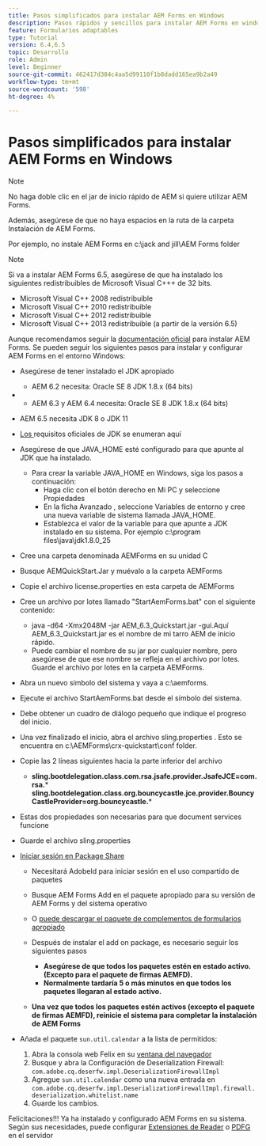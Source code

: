 ```yaml
---
title: Pasos simplificados para instalar AEM Forms en Windows
description: Pasos rápidos y sencillos para instalar AEM Forms en windows
feature: Formularios adaptables
type: Tutorial
version: 6.4,6.5
topic: Desarrollo
role: Admin
level: Beginner
source-git-commit: 462417d384c4aa5d99110f1b8dadd165ea9b2a49
workflow-type: tm+mt
source-wordcount: '598'
ht-degree: 4%

---
```



# Pasos simplificados para instalar AEM Forms en Windows

>[!NOTE]
>
>No haga doble clic en el jar de inicio rápido de AEM si quiere utilizar AEM Forms.
>
>Además, asegúrese de que no haya espacios en la ruta de la carpeta Instalación de AEM Forms.
>
>Por ejemplo, no instale AEM Forms en c:\jack and jill\AEM Forms folder

>[!NOTE]
>
>Si va a instalar AEM Forms 6.5, asegúrese de que ha instalado los siguientes redistribuibles de Microsoft Visual C+++ de 32 bits.
>
>* Microsoft Visual C++ 2008 redistribuible
>* Microsoft Visual C++ 2010 redistribuible
>* Microsoft Visual C++ 2012 redistribuible
>* Microsoft Visual C++ 2013 redistribuible (a partir de la versión 6.5)


Aunque recomendamos seguir la [documentación oficial](https://helpx.adobe.com/es/experience-manager/6-3/forms/using/installing-configuring-aem-forms-osgi.html) para instalar AEM Forms. Se pueden seguir los siguientes pasos para instalar y configurar AEM Forms en el entorno Windows:

* Asegúrese de tener instalado el JDK apropiado
   * AEM 6.2 necesita: Oracle SE 8 JDK 1.8.x (64 bits)
* 
   * AEM 6.3 y AEM 6.4 necesita: Oracle SE 8 JDK 1.8.x (64 bits)
* AEM 6.5 necesita JDK 8 o JDK 11
* [Los ](https://helpx.adobe.com/experience-manager/6-3/sites/deploying/using/technical-requirements.html) requisitos oficiales de JDK se enumeran aquí
* Asegúrese de que JAVA_HOME esté configurado para que apunte al JDK que ha instalado.
   * Para crear la variable JAVA_HOME en Windows, siga los pasos a continuación:
      * Haga clic con el botón derecho en Mi PC y seleccione Propiedades
      * En la ficha Avanzado , seleccione Variables de entorno y cree una nueva variable de sistema llamada JAVA_HOME.
      * Establezca el valor de la variable para que apunte a JDK instalado en su sistema. Por ejemplo c:\program files\java\jdk1.8.0_25

* Cree una carpeta denominada AEMForms en su unidad C
* Busque AEMQuickStart.Jar y muévalo a la carpeta AEMForms
* Copie el archivo license.properties en esta carpeta de AEMForms
* Cree un archivo por lotes llamado &quot;StartAemForms.bat&quot; con el siguiente contenido:
   * java -d64 -Xmx2048M -jar AEM_6.3_Quickstart.jar -gui.Aquí AEM_6.3_Quickstart.jar es el nombre de mi tarro AEM de inicio rápido.
   * Puede cambiar el nombre de su jar por cualquier nombre, pero asegúrese de que ese nombre se refleja en el archivo por lotes. Guarde el archivo por lotes en la carpeta AEMForms.

* Abra un nuevo símbolo del sistema y vaya a c:\aemforms.

* Ejecute el archivo StartAemForms.bat desde el símbolo del sistema.

* Debe obtener un cuadro de diálogo pequeño que indique el progreso del inicio.

* Una vez finalizado el inicio, abra el archivo sling.properties . Esto se encuentra en c:\AEMForms\crx-quickstart\conf folder.

* Copie las 2 líneas siguientes hacia la parte inferior del archivo
   * **sling.bootdelegation.class.com.rsa.jsafe.provider.JsafeJCE=com.rsa.*** **sling.bootdelegation.class.org.bouncycastle.jce.provider.BouncyCastleProvider=org.bouncycastle.***
* Estas dos propiedades son necesarias para que document services funcione
* Guarde el archivo sling.properties

* [Iniciar sesión en Package Share](http://localhost:4502/crx/packageshare/login.html)

   * Necesitará AdobeId para iniciar sesión en el uso compartido de paquetes
   * Busque AEM Forms Add en el paquete apropiado para su versión de AEM Forms y del sistema operativo
   * O [puede descargar el paquete de complementos de formularios apropiado](https://helpx.adobe.com/es/aem-forms/kb/aem-forms-releases.html)
   * Después de instalar el add on package, es necesario seguir los siguientes pasos

      * **Asegúrese de que todos los paquetes estén en estado activo. (Excepto para el paquete de firmas AEMFD).**
      * **Normalmente tardaría 5 o más minutos en que todos los paquetes llegaran al estado activo.**
   * **Una vez que todos los paquetes estén activos (excepto el paquete de firmas AEMFD), reinicie el sistema para completar la instalación de AEM Forms**


* Añada el paquete `sun.util.calendar` a la lista de permitidos:

   1. Abra la consola web Felix en su [ventana del navegador](http://localhost:4502/system/console/configMgr)
   2. Busque y abra la Configuración de Deserialization Firewall: `com.adobe.cq.deserfw.impl.DeserializationFirewallImpl`
   3. Agregue `sun.util.calendar` como una nueva entrada en `com.adobe.cq.deserfw.impl.DeserializationFirewallImpl.firewall.deserialization.whitelist.name`
   4. Guarde los cambios.

Felicitaciones!!! Ya ha instalado y configurado AEM Forms en su sistema.
Según sus necesidades, puede configurar [Extensiones de Reader](https://helpx.adobe.com/experience-manager/6-3/forms/using/configuring-document-services.html) o [ PDFG](https://helpx.adobe.com/experience-manager/6-3/forms/using/install-configure-pdf-generator.html) en el servidor
